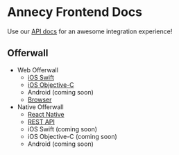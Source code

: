 # Annecy Frontend Docs

Use our [API docs](https://admin.annecy.media/docs) for an awesome integration experience!

## Offerwall

* Web Offerwall
  * [iOS Swift](https://github.com/gdmobile/annecy-media-api/tree/master/docs/web-offerwall-ios-swift)
  * [iOS Objective-C](https://github.com/gdmobile/annecy-media-api/tree/master/docs/web-offerwall-ios-objective-c)
  * Android (coming soon)
  * [Browser](https://github.com/gdmobile/annecy-media-api/tree/master/docs/web-offerwall-browser)
* Native Offerwall
  * [React Native](https://github.com/gdmobile/react-native-annecy-media)
  * [REST API](https://github.com/gdmobile/annecy-media-api/tree/master/docs/native-offerwall-rest-api)
  * iOS Swift (coming soon)
  * iOS Objective-C (coming soon)
  * Android (coming soon)
